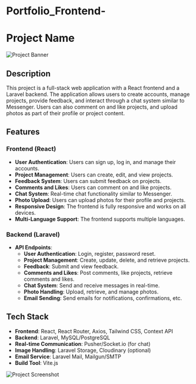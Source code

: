 # Portfolio_Frontend-
# Project Name

![Project Banner](assets/images/project-banner.png)

## Description

This project is a full-stack web application with a React frontend and a Laravel backend. The application allows users to create accounts, manage projects, provide feedback, and interact through a chat system similar to Messenger. Users can also comment on and like projects, and upload photos as part of their profile or project content.

## Features

### Frontend (React)
- **User Authentication**: Users can sign up, log in, and manage their accounts.
- **Project Management**: Users can create, edit, and view projects.
- **Feedback System**: Users can submit feedback on projects.
- **Comments and Likes**: Users can comment on and like projects.
- **Chat System**: Real-time chat functionality similar to Messenger.
- **Photo Upload**: Users can upload photos for their profile and projects.
- **Responsive Design**: The frontend is fully responsive and works on all devices.
- **Multi-Language Support**: The frontend supports multiple languages.

### Backend (Laravel)
- **API Endpoints**:
  - **User Authentication**: Login, register, password reset.
  - **Project Management**: Create, update, delete, and retrieve projects.
  - **Feedback**: Submit and view feedback.
  - **Comments and Likes**: Post comments, like projects, retrieve comments and likes.
  - **Chat System**: Send and receive messages in real-time.
  - **Photo Handling**: Upload, retrieve, and manage photos.
  - **Email Sending**: Send emails for notifications, confirmations, etc.

## Tech Stack

- **Frontend**: React, React Router, Axios, Tailwind CSS, Context API
- **Backend**: Laravel, MySQL/PostgreSQL
- **Real-time Communication**: Pusher/Socket.io (for chat)
- **Image Handling**: Laravel Storage, Cloudinary (optional)
- **Email Service**: Laravel Mail, Mailgun/SMTP
- **Build Tool**: Vite.js

![Project Screenshot](assets/images/project-screenshot.png)
